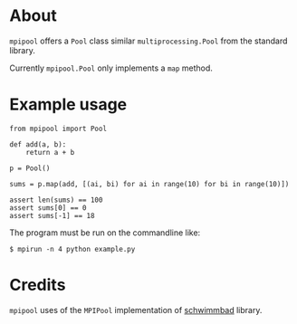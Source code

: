# About

`mpipool` offers a `Pool` class similar `multiprocessing.Pool`
from the standard library.

Currently `mpipool.Pool` only implements a `map` method.

# Example usage

```
from mpipool import Pool

def add(a, b):
    return a + b

p = Pool()

sums = p.map(add, [(ai, bi) for ai in range(10) for bi in range(10)])

assert len(sums) == 100
assert sums[0] == 0
assert sums[-1] == 18
```

The program must be run on the commandline like:

```
$ mpirun -n 4 python example.py
```


# Credits

`mpipool` uses of the `MPIPool` implementation of
[schwimmbad](https://schwimmbad.readthedocs.io/en/latest/) library.

